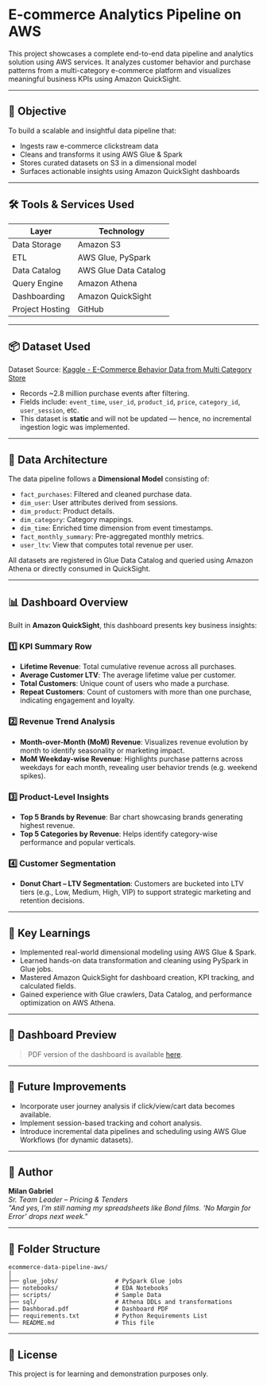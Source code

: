 # E-commerce Analytics Pipeline on AWS

This project showcases a complete end-to-end data pipeline and analytics solution using AWS services. It analyzes customer behavior and purchase patterns from a multi-category e-commerce platform and visualizes meaningful business KPIs using Amazon QuickSight.

---

## 🚀 Objective

To build a scalable and insightful data pipeline that:
- Ingests raw e-commerce clickstream data
- Cleans and transforms it using AWS Glue & Spark
- Stores curated datasets on S3 in a dimensional model
- Surfaces actionable insights using Amazon QuickSight dashboards

---

## 🛠️ Tools & Services Used

| Layer          | Technology                           |
|----------------|---------------------------------------|
| Data Storage   | Amazon S3                             |
| ETL            | AWS Glue, PySpark                     |
| Data Catalog   | AWS Glue Data Catalog                 |
| Query Engine   | Amazon Athena                         |
| Dashboarding   | Amazon QuickSight                     |
| Project Hosting| GitHub                                |

---

## 📦 Dataset Used

Dataset Source: [Kaggle - E-Commerce Behavior Data from Multi Category Store](https://www.kaggle.com/datasets/mkechinov/ecommerce-behavior-data-from-multi-category-store)

- Records ~2.8 million purchase events after filtering.
- Fields include: `event_time`, `user_id`, `product_id`, `price`, `category_id`, `user_session`, etc.
- This dataset is **static** and will not be updated — hence, no incremental ingestion logic was implemented.

---

## 🧱 Data Architecture

The data pipeline follows a **Dimensional Model** consisting of:

- `fact_purchases`: Filtered and cleaned purchase data.
- `dim_user`: User attributes derived from sessions.
- `dim_product`: Product details.
- `dim_category`: Category mappings.
- `dim_time`: Enriched time dimension from event timestamps.
- `fact_monthly_summary`: Pre-aggregated monthly metrics.
- `user_ltv`: View that computes total revenue per user.

All datasets are registered in Glue Data Catalog and queried using Amazon Athena or directly consumed in QuickSight.

---

## 📊 Dashboard Overview

Built in **Amazon QuickSight**, this dashboard presents key business insights:

### 1️⃣ KPI Summary Row
- **Lifetime Revenue**: Total cumulative revenue across all purchases.
- **Average Customer LTV**: The average lifetime value per customer.
- **Total Customers**: Unique count of users who made a purchase.
- **Repeat Customers**: Count of customers with more than one purchase, indicating engagement and loyalty.

### 2️⃣ Revenue Trend Analysis
- **Month-over-Month (MoM) Revenue**: Visualizes revenue evolution by month to identify seasonality or marketing impact.
- **MoM Weekday-wise Revenue**: Highlights purchase patterns across weekdays for each month, revealing user behavior trends (e.g. weekend spikes).

### 3️⃣ Product-Level Insights
- **Top 5 Brands by Revenue**: Bar chart showcasing brands generating highest revenue.
- **Top 5 Categories by Revenue**: Helps identify category-wise performance and popular verticals.

### 4️⃣ Customer Segmentation
- **Donut Chart – LTV Segmentation**: Customers are bucketed into LTV tiers (e.g., Low, Medium, High, VIP) to support strategic marketing and retention decisions.

---

## 🧠 Key Learnings

- Implemented real-world dimensional modeling using AWS Glue & Spark.
- Learned hands-on data transformation and cleaning using PySpark in Glue jobs.
- Mastered Amazon QuickSight for dashboard creation, KPI tracking, and calculated fields.
- Gained experience with Glue crawlers, Data Catalog, and performance optimization on AWS Athena.

---

## 📸 Dashboard Preview

> PDF version of the dashboard is available [here](ecommerce-data-pipeline-aws/Dashboard.pdf).

---

## 🧳 Future Improvements

- Incorporate user journey analysis if click/view/cart data becomes available.
- Implement session-based tracking and cohort analysis.
- Introduce incremental data pipelines and scheduling using AWS Glue Workflows (for dynamic datasets).

---

## 👋 Author

**Milan Gabriel**  
*Sr. Team Leader – Pricing & Tenders*  
_"And yes, I’m still naming my spreadsheets like Bond films. ‘No Margin for Error’ drops next week."_

---

## 📁 Folder Structure

```
ecommerce-data-pipeline-aws/
│
├── glue_jobs/                # PySpark Glue jobs
├── notebooks/                # EDA Notebooks
├── scripts/                  # Sample Data
├── sql/                      # Athena DDLs and transformations
├── Dashborad.pdf             # Dashboard PDF
├── requirements.txt          # Python Requirements List
└── README.md                 # This file
```

---

## 📝 License

This project is for learning and demonstration purposes only.